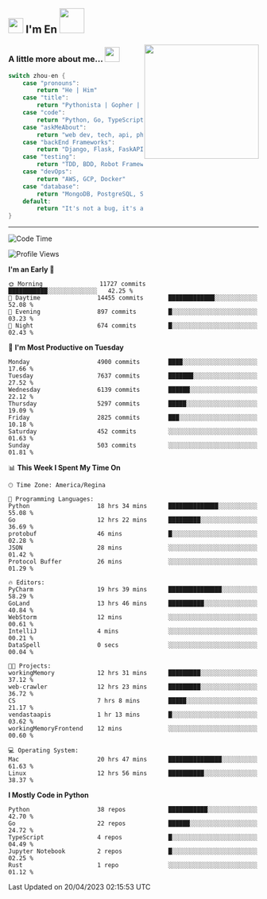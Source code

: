 <h2><img src="https://emojis.slackmojis.com/emojis/images/1531849430/4246/blob-sunglasses.gif?1531849430" width="30"/> I'm En <img src="https://media.giphy.com/media/12oufCB0MyZ1Go/giphy.gif" width="50"></h2>
<img align='right' src="https://media.giphy.com/media/M9gbBd9nbDrOTu1Mqx/giphy.gif" width="230">


### A little more about me... <img src="https://media.giphy.com/media/WUlplcMpOCEmTGBtBW/giphy.gif" width="30">  
<!--
```javascript
const zhou-en = {
    pronouns: "He" | "Him",
    title: "Pythonista" | "Gopher" | "Rustacean",
    code: ["Python", "Go", "Rust", "TypeScript"],
    askMeAbout: ["web dev", "tech", "app dev", "photography"],
    technologies: {
        backEnd: {
            python: ["Django", "Flask", "FaskAPI"],
            go: []
        },
        scraping: ["selenium", "scrapy", "spider"],
        testing: ["Robot Framework"],
        devOps: ["AWS", "Docker", "GCP", "Nginx"],
        databases: ["mongo", "postgresql", "sqlite"],
        misc: ["Firebase", "Heroku"]
    },
    architecture: ["Event Driven Architecture", "Microservices"],
    currentFocus: ["Temporal", "Rust"],
    funFact: "It's not a bug, it's a feature!"
};
```
  -->

```go
switch zhou-en {
    case "pronouns":
        return "He | Him"
    case "title":
        return "Pythonista | Gopher | Rustacean"
    case "code":
        return "Python, Go, TypeScript, Rust"
    case "askMeAbout":
        return "web dev, tech, api, photography, basketball"
    case "backEnd Frameworks":
        return "Django, Flask, FaskAPI, Temporal"
    case "testing":
        return "TDD, BDD, Robot Framework, pytest"
    case "devOps":
        return "AWS, GCP, Docker"
    case "database":
        return "MongoDB, PostgreSQL, Sqlit"
    default:
        return "It's not a bug, it's a feature!"
}
```




---
<!--START_SECTION:waka-->
![Code Time](http://img.shields.io/badge/Code%20Time-597%20hrs%2053%20mins-blue)

![Profile Views](http://img.shields.io/badge/Profile%20Views-0-blue)

**I'm an Early 🐤** 

```text
🌞 Morning                11727 commits       ███████████░░░░░░░░░░░░░░   42.25 % 
🌆 Daytime                14455 commits       █████████████░░░░░░░░░░░░   52.08 % 
🌃 Evening                897 commits         █░░░░░░░░░░░░░░░░░░░░░░░░   03.23 % 
🌙 Night                  674 commits         █░░░░░░░░░░░░░░░░░░░░░░░░   02.43 % 
```
📅 **I'm Most Productive on Tuesday** 

```text
Monday                   4900 commits        ████░░░░░░░░░░░░░░░░░░░░░   17.66 % 
Tuesday                  7637 commits        ███████░░░░░░░░░░░░░░░░░░   27.52 % 
Wednesday                6139 commits        ██████░░░░░░░░░░░░░░░░░░░   22.12 % 
Thursday                 5297 commits        █████░░░░░░░░░░░░░░░░░░░░   19.09 % 
Friday                   2825 commits        ███░░░░░░░░░░░░░░░░░░░░░░   10.18 % 
Saturday                 452 commits         ░░░░░░░░░░░░░░░░░░░░░░░░░   01.63 % 
Sunday                   503 commits         ░░░░░░░░░░░░░░░░░░░░░░░░░   01.81 % 
```


📊 **This Week I Spent My Time On** 

```text
🕑︎ Time Zone: America/Regina

💬 Programming Languages: 
Python                   18 hrs 34 mins      ██████████████░░░░░░░░░░░   55.08 % 
Go                       12 hrs 22 mins      █████████░░░░░░░░░░░░░░░░   36.69 % 
protobuf                 46 mins             █░░░░░░░░░░░░░░░░░░░░░░░░   02.28 % 
JSON                     28 mins             ░░░░░░░░░░░░░░░░░░░░░░░░░   01.42 % 
Protocol Buffer          26 mins             ░░░░░░░░░░░░░░░░░░░░░░░░░   01.29 % 

🔥 Editors: 
PyCharm                  19 hrs 39 mins      ███████████████░░░░░░░░░░   58.29 % 
GoLand                   13 hrs 46 mins      ██████████░░░░░░░░░░░░░░░   40.84 % 
WebStorm                 12 mins             ░░░░░░░░░░░░░░░░░░░░░░░░░   00.61 % 
IntelliJ                 4 mins              ░░░░░░░░░░░░░░░░░░░░░░░░░   00.21 % 
DataSpell                0 secs              ░░░░░░░░░░░░░░░░░░░░░░░░░   00.04 % 

🐱‍💻 Projects: 
workingMemory            12 hrs 31 mins      █████████░░░░░░░░░░░░░░░░   37.12 % 
web-crawler              12 hrs 23 mins      █████████░░░░░░░░░░░░░░░░   36.72 % 
CS                       7 hrs 8 mins        █████░░░░░░░░░░░░░░░░░░░░   21.17 % 
vendastaapis             1 hr 13 mins        █░░░░░░░░░░░░░░░░░░░░░░░░   03.62 % 
workingMemoryFrontend    12 mins             ░░░░░░░░░░░░░░░░░░░░░░░░░   00.60 % 

💻 Operating System: 
Mac                      20 hrs 47 mins      ███████████████░░░░░░░░░░   61.63 % 
Linux                    12 hrs 56 mins      ██████████░░░░░░░░░░░░░░░   38.37 % 
```

**I Mostly Code in Python** 

```text
Python                   38 repos            ███████████░░░░░░░░░░░░░░   42.70 % 
Go                       22 repos            ██████░░░░░░░░░░░░░░░░░░░   24.72 % 
TypeScript               4 repos             █░░░░░░░░░░░░░░░░░░░░░░░░   04.49 % 
Jupyter Notebook         2 repos             █░░░░░░░░░░░░░░░░░░░░░░░░   02.25 % 
Rust                     1 repo              ░░░░░░░░░░░░░░░░░░░░░░░░░   01.12 % 
```




 Last Updated on 20/04/2023 02:15:53 UTC
<!--END_SECTION:waka-->
